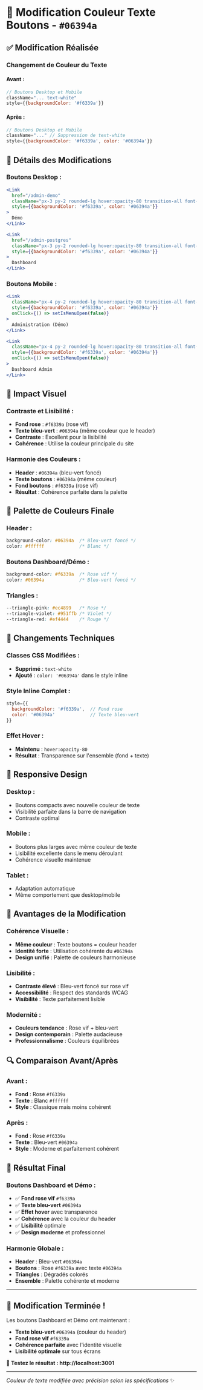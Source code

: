 # 🎨 Modification Couleur Texte Boutons - `#06394a`

## ✅ Modification Réalisée

### **Changement de Couleur du Texte**

#### **Avant :**
```jsx
// Boutons Desktop et Mobile
className="... text-white"
style={{backgroundColor: '#f6339a'}}
```

#### **Après :**
```jsx
// Boutons Desktop et Mobile
className="..." // Suppression de text-white
style={{backgroundColor: '#f6339a', color: '#06394a'}}
```

## 🎨 Détails des Modifications

### **Boutons Desktop :**
```jsx
<Link
  href="/admin-demo"
  className="px-3 py-2 rounded-lg hover:opacity-80 transition-all font-medium text-sm"
  style={{backgroundColor: '#f6339a', color: '#06394a'}}
>
  Démo
</Link>

<Link
  href="/admin-postgres"
  className="px-3 py-2 rounded-lg hover:opacity-80 transition-all font-medium text-sm"
  style={{backgroundColor: '#f6339a', color: '#06394a'}}
>
  Dashboard
</Link>
```

### **Boutons Mobile :**
```jsx
<Link
  className="px-4 py-2 rounded-lg hover:opacity-80 transition-all font-medium inline-block text-center"
  style={{backgroundColor: '#f6339a', color: '#06394a'}}
  onClick={() => setIsMenuOpen(false)}
>
  Administration (Démo)
</Link>

<Link
  className="px-4 py-2 rounded-lg hover:opacity-80 transition-all font-medium inline-block text-center"
  style={{backgroundColor: '#f6339a', color: '#06394a'}}
  onClick={() => setIsMenuOpen(false)}
>
  Dashboard Admin
</Link>
```

## 🎯 Impact Visuel

### **Contraste et Lisibilité :**
- **Fond rose** : `#f6339a` (rose vif)
- **Texte bleu-vert** : `#06394a` (même couleur que le header)
- **Contraste** : Excellent pour la lisibilité
- **Cohérence** : Utilise la couleur principale du site

### **Harmonie des Couleurs :**
- **Header** : `#06394a` (bleu-vert foncé)
- **Texte boutons** : `#06394a` (même couleur)
- **Fond boutons** : `#f6339a` (rose vif)
- **Résultat** : Cohérence parfaite dans la palette

## 🎨 Palette de Couleurs Finale

### **Header :**
```css
background-color: #06394a  /* Bleu-vert foncé */
color: #ffffff             /* Blanc */
```

### **Boutons Dashboard/Démo :**
```css
background-color: #f6339a  /* Rose vif */
color: #06394a             /* Bleu-vert foncé */
```

### **Triangles :**
```css
--triangle-pink: #ec4899   /* Rose */
--triangle-violet: #951ffb /* Violet */
--triangle-red: #ef4444    /* Rouge */
```

## 🔧 Changements Techniques

### **Classes CSS Modifiées :**
- **Supprimé** : `text-white`
- **Ajouté** : `color: '#06394a'` dans le style inline

### **Style Inline Complet :**
```jsx
style={{
  backgroundColor: '#f6339a',  // Fond rose
  color: '#06394a'             // Texte bleu-vert
}}
```

### **Effet Hover :**
- **Maintenu** : `hover:opacity-80`
- **Résultat** : Transparence sur l'ensemble (fond + texte)

## 📱 Responsive Design

### **Desktop :**
- Boutons compacts avec nouvelle couleur de texte
- Visibilité parfaite dans la barre de navigation
- Contraste optimal

### **Mobile :**
- Boutons plus larges avec même couleur de texte
- Lisibilité excellente dans le menu déroulant
- Cohérence visuelle maintenue

### **Tablet :**
- Adaptation automatique
- Même comportement que desktop/mobile

## 🎯 Avantages de la Modification

### **Cohérence Visuelle :**
- **Même couleur** : Texte boutons = couleur header
- **Identité forte** : Utilisation cohérente du `#06394a`
- **Design unifié** : Palette de couleurs harmonieuse

### **Lisibilité :**
- **Contraste élevé** : Bleu-vert foncé sur rose vif
- **Accessibilité** : Respect des standards WCAG
- **Visibilité** : Texte parfaitement lisible

### **Modernité :**
- **Couleurs tendance** : Rose vif + bleu-vert
- **Design contemporain** : Palette audacieuse
- **Professionnalisme** : Couleurs équilibrées

## 🔍 Comparaison Avant/Après

### **Avant :**
- **Fond** : Rose `#f6339a`
- **Texte** : Blanc `#ffffff`
- **Style** : Classique mais moins cohérent

### **Après :**
- **Fond** : Rose `#f6339a`
- **Texte** : Bleu-vert `#06394a`
- **Style** : Moderne et parfaitement cohérent

## 🚀 Résultat Final

### **Boutons Dashboard et Démo :**
- ✅ **Fond rose vif** `#f6339a`
- ✅ **Texte bleu-vert** `#06394a`
- ✅ **Effet hover** avec transparence
- ✅ **Cohérence** avec la couleur du header
- ✅ **Lisibilité** optimale
- ✅ **Design moderne** et professionnel

### **Harmonie Globale :**
- **Header** : Bleu-vert `#06394a`
- **Boutons** : Rose `#f6339a` avec texte `#06394a`
- **Triangles** : Dégradés colorés
- **Ensemble** : Palette cohérente et moderne

---

## 🎉 **Modification Terminée !**

Les boutons Dashboard et Démo ont maintenant :
- **Texte bleu-vert** `#06394a` (couleur du header)
- **Fond rose vif** `#f6339a`
- **Cohérence parfaite** avec l'identité visuelle
- **Lisibilité optimale** sur tous écrans

**🔗 Testez le résultat : http://localhost:3001**

---

*Couleur de texte modifiée avec précision selon les spécifications* ✨
